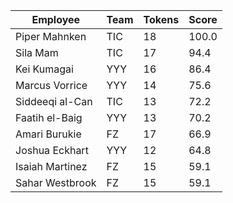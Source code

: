 Employee | Team | Tokens | Score
--- | --- | --- | ---
Piper Mahnken | TIC | 18 | 100.0
Sila Mam | TIC | 17 | 94.4
Kei Kumagai | YYY | 16 | 86.4
Marcus Vorrice | YYY | 14 | 75.6
Siddeeqi al-Can | TIC | 13 | 72.2
Faatih el-Baig | YYY | 13 | 70.2
Amari Burukie | FZ | 17 | 66.9
Joshua Eckhart | YYY | 12 | 64.8
Isaiah Martinez | FZ | 15 | 59.1
Sahar Westbrook | FZ | 15 | 59.1
